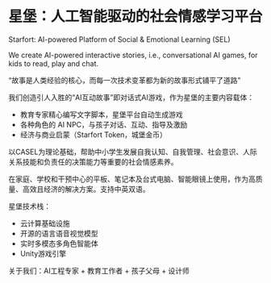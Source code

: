# 星堡：人工智能驱动的社会情感学习平台

Starfort: AI-powered Platform of Social & Emotional Learning (SEL)

We create AI-powered interactive stories, i.e., conversational AI games, for kids to read, play and chat.

“故事是人类经验的核心，而每一次技术变革都为新的故事形式铺平了道路”

我们创造引人入胜的“AI互动故事”即对话式AI游戏，作为星堡的主要内容载体：
* 教育专家精心编写文字脚本，星堡平台自动生成游戏
* 各种角色的 AI NPC，与孩子对话、互动、指导及激励
* 经济与商业启蒙（Starfort Token，城堡金币）

以CASEL为理论基础，帮助中小学生发展自我认知、自我管理、社会意识、人际关系技能和负责任的决策能力等重要的社会情感素养。

在家庭、学校和干预中心的平板、笔记本及台式电脑、智能眼镜上使用，作为高质量、高效且经济的解决方案。支持中英双语。

星堡技术栈：
* 云计算基础设施
* 开源的语言语音视觉模型
* 实时多模态多角色智能体
* Unity游戏引擎

关于我们：AI工程专家 + 教育工作者 + 孩子父母 + 设计师
